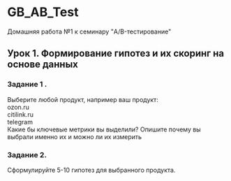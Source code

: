 # GB_AB_Test
Домашняя работа №1 к семинару "A/B-тестирование"

## Урок 1. Формирование гипотез и их скоринг на основе данных
### Задание 1 . 
Выберите любой продукт, например ваш продукт:  
ozon.ru  
citilink.ru  
telegram  
Какие бы ключевые метрики вы выделили? Опишите почему вы выбрали именно их и можно ли их измерить  

### Задание 2. 
Сформулируйте 5-10 гипотез для выбранного продукта.
